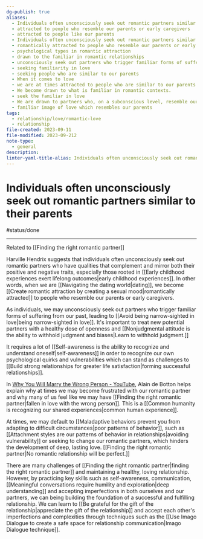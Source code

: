 ```yaml
---
dg-publish: true
aliases:
  - Individuals often unconsciously seek out romantic partners similar to their parents
  - attracted to people who resemble our parents or early caregivers
  - attracted to people like our parents
  - Individuals often unconsciously seek out romantic partners similar to their parents.
  - romantically attracted to people who resemble our parents or early caregivers
  - psychological types in romantic attraction
  - drawn to the familiar in romantic relationships
  - unconsciously seek out partners who trigger familiar forms of suffering
  - seeking familiarity in love
  - seeking people who are similar to our parents
  - When it comes to love
  - we are at times attracted to people who are similar to our parents.
  - We become drawn to what is familiar in romantic contexts.
  - seek the familiar in love
  - We are drawn to partners who, on a subconscious level, resemble our caregivers or significant figures from childhood.
  - familiar image of love which resembles our parents
tags:
  - relationship/love/romantic-love
  - relationship
file-created: 2023-09-11
file-modified: 2023-09-212
note-type:
  - general
description: 
linter-yaml-title-alias: Individuals often unconsciously seek out romantic partners similar to their parents
---
```


# Individuals often unconsciously seek out romantic partners similar to their parents

#status/done

---

Related to [[Finding the right romantic partner]]

Harville Hendrix suggests that individuals often unconsciously seek out romantic partners who have qualities that complement and mirror both their positive and negative traits, especially those rooted in [[Early childhood experiences exert lifelong outcomes|early childhood experiences]]. In other words, when we are [[Navigating the dating world|dating]], we become [[Create romantic attraction by creating a sexual mood|romantically attracted]] to people who resemble our parents or early caregivers.

As individuals, we may unconsciously seek out partners who trigger familiar forms of suffering from our past, leading to [[Avoid being narrow-sighted in love|being narrow-sighted in love]]. It's important to treat new potential partners with a healthy dose of openness and [[Nonjudgmental attitude is the ability to withhold judgment and biases|Learn to withhold judgment.]]

It requires a lot of [[Self-awareness is the ability to recognize and understand oneself|self-awareness]] in order to recognize our own psychological quirks and vulnerabilities which can stand as challenges to [[Build strong relationships for greater life satisfaction|forming successful relationships]].

In [Why You Will Marry the Wrong Person - YouTube](https://www.youtube.com/watch?v=-EvvPZFdjyk), Alain de Botton helps explain why at times we may become frustrated with our romantic partner and why many of us feel like we may have [[Finding the right romantic partner|fallen in love with the wrong person]]. This is a [[Common humanity is recognizing our shared experiences|common human experience]].

At times, we may default to [[Maladaptive behaviors prevent you from adapting to difficult circumstances|poor patterns of behavior]], such as [[Attachment styles are our patterns of behavior in relationships|avoiding vulnerability]] or seeking to change our romantic partners, which hinders the development of deep, lasting love. [[Finding the right romantic partner|No romantic relationship will be perfect.]]

There are many challenges of [[Finding the right romantic partner|finding the right romantic partner]] and maintaining a healthy, loving relationship. However, by practicing key skills such as self-awareness, communication, [[Meaningful conversations require humility and exploration|deep understanding]] and accepting imperfections in both ourselves and our partners, we can being building the foundation of a successful and fulfilling relationship. We can learn to [[Be grateful for the gift of the relationship|appreciate the gift of the relationship]] and accept each other's imperfections and complexities through techniques such as the [[Use Imago Dialogue to create a safe space for relationship communication|Imago Dialogue technique]].